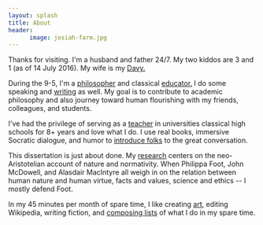 ```yaml
---
layout: splash
title: About
header:
      image: josiah-farm.jpg
---
```


Thanks for visiting. I'm a husband and father 24/7. My two kiddos are 3 and 1 (as of 14 July 2016). My wife is my [Davy.](https://en.wikipedia.org/wiki/A_Severe_Mercy)

During the 9-5, I'm a [philosopher](/) and classical [educator.](/teaching) I do some speaking and [writing](http://www.amazon.com/Sola-Scriptura-Dialogue-Keith-Buhler-ebook/dp/B009N27L12/ref=sr_1_9?ie=UTF8&qid=1401301911&sr=8-9&keywords=sola+scriptura) as well.  My goal is to contribute to academic philosophy and also journey toward human flourishing with my friends, colleagues, and students. 

I've had the privilege of serving as a [teacher](/teaching) in universities classical high schools for 8+ years and love what I do. I use real books, immersive Socratic dialogue, and humor to [introduce folks](/students) to the great conversation. 

This dissertation is just about done. My [research](/research) centers on the neo-Aristotelian account of nature and normativity. When Philippa Foot, John McDowell, and Alasdair MacIntyre all weigh in on the relation between human nature and human virtue, facts and values, science and ethics -- I mostly defend Foot.   

In my 45 minutes per month of spare time, I like creating [art](/art), editing Wikipedia, writing fiction, and [composing lists](https://en.wikipedia.org/wiki/Recursion) of what I do in my spare time. 

